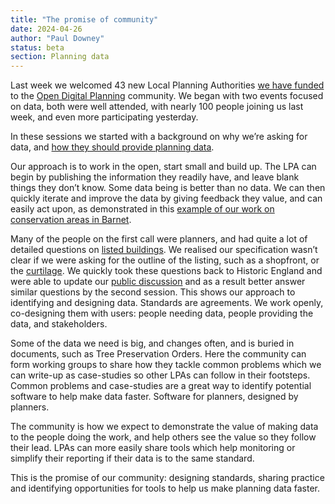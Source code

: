 ```yaml
---
title: "The promise of community"
date: 2024-04-26
author: "Paul Downey"
status: beta
section: Planning data
---
```


Last week we welcomed 43 new Local Planning Authorities [we have funded](https://dluhcdigital.blog.gov.uk/2024/02/27/allocation-of-funding-for-council-led-initiatives-advancing-innovative-digital-planning-services/) to the [Open Digital Planning](https://opendigitalplanning.org/) community. We began with two events focused on data, both were well attended, with nearly 100 people joining us last week, and even more participating yesterday.

In these sessions we started with a background on why we’re asking for data, and [how they should provide planning data](https://docs.google.com/presentation/d/e/2PACX-1vSPH6o-fNqQwrUk1bZGjxO-q7pflKj8HzntbduhjnfnwMCvrbjHaRphTJm3FHNbHwh6xxWhqRRL5Zta/pub?start=false&loop=false&delayms=3000).

Our approach is to work in the open, start small and build up. The LPA can begin by publishing the information they readily have, and leave blank things they don’t know. Some data being is better than no data. We can then quickly iterate and improve the data by giving feedback they value, and can easily act upon, as demonstrated in this [example of our work on conservation areas in Barnet](https://digital-land.github.io/barnet-conservation-areas/).

Many of the people on the first call were planners, and had quite a lot of detailed questions on [listed buildings](https://considerations.planning-data.dev/planning-consideration/listed-buildings). We realised our specification wasn’t clear if we were asking for the outline of the listing, such as a shopfront, or the [curtilage](https://historicengland.org.uk/images-books/publications/listed-buildings-and-curtilage-advice-note-10/heag125-listed-buildings-and-curtilage/). We quickly took these questions back to Historic England and were able to update our [public discussion](https://github.com/digital-land/data-standards-backlog/discussions/44) and as a result better answer similar questions by the second session. This shows our approach to identifying and designing data. Standards are agreements. We work openly, co-designing them with users: people needing data, people providing the data, and stakeholders.

Some of the data we need is big, and changes often, and is buried in documents, such as Tree Preservation Orders. Here the community can form working groups to share how they tackle common problems which we can write-up as case-studies so other LPAs can follow in their footsteps. Common problems and case-studies are a great way to identify potential software to help make data faster. Software for planners, designed by planners.

The community is how we expect to demonstrate the value of making data to the people doing the work, and help others see the value so they follow their lead. LPAs can more easily share tools which help monitoring or simplify their reporting if their data is to the same standard.

This is the promise of our community: designing standards, sharing practice and identifying opportunities for tools to help us make planning data faster.
